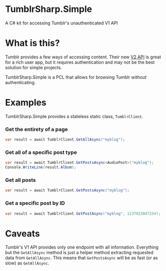 # TumblrSharp.Simple
A C# kit for accessing Tumblr's unauthenticated V1 API

# What is this?

Tumblr provides a few ways of accessing content.  Their new [V2 API](https://github.com/piedoom/TumblrSharp) is great for a rich user app, but it requires authentication and may not be the best solution for simple projects.

TumblrSharp.Simple is a PCL that allows for browsing Tumblr *without* authenticating.

# Examples

TumblrSharp.Simple provides a stateless static class, `TumblrClient`.

### Get the entirety of a page

```cs
var result = await TumblrClient.GetAllAsync("myblog");
```

### Get all of a specific post type

```cs
var result = await TumblrClient.GetPostsAsync<AudioPost>("myblog");
Console.WriteLine(result.Album);
```

### Get all posts

```cs
var result = await TumblrClient.GetPostsAsync("myblog");
```

### Get a specific post by ID

```cs
var result = await TumblrClient.GetPostAsync("myblog", 1237923847234);
```

# Caveats 

Tumblr's V1 API provides only one endpoint with all information.  Everything but the `GetAllAsync` method is just a helper method extracting requested data from `GetAllAsync`.
This means that `GetPostsAsync` will be as fast (or as slow) as `GetAllAsync`.
